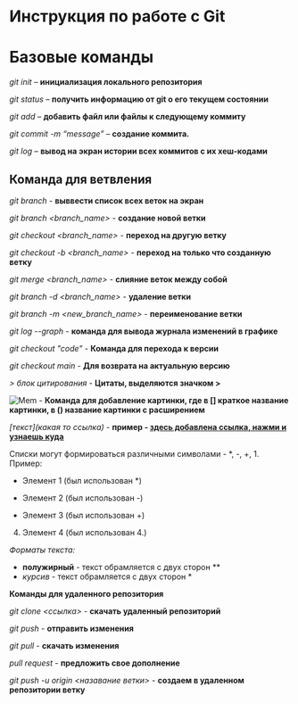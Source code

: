 # Инструкция по работе с Git

# Базовые команды

*git init* – **инициализация локального репозитория**

*git status* – **получить информацию от git о его текущем состоянии**

*git add* – **добавить файл или файлы к следующему коммиту**

*git commit -m “message”* – **создание коммита.**

*git log* – **вывод на экран истории всех коммитов с их хеш-кодами**

## Команда для ветвления

*git branch* - **выввести список всех веток на экран**

*git branch <branch_name>* - **создание новой ветки**

*git checkout <branch_name>* - **переход на другую ветку**

*git checkout -b <branch_name>* - **переход на только что созданную ветку**

*git merge <branch_name>* - **слияние веток между собой**

*git branch -d <branch_name>* - **удаление ветки**

*git branch -m <new_branch_name>* - **переименование ветки**

*git log --graph* - **команда для вывода журнала изменений в графике**

*git checkout "code"* - **Команда для перехода к версии**

*git checkout main* - **Для возврата на актуальную версию**

*> блок цитирования* - **Цитаты, выделяются значком >**

![Mem](name) - **Команда для добавление картинки, где в [] краткое название картинки, в () название картинки с расширением**

*[текст](какая то ссылка)* - **пример - [здесь добавлена ссылка, нажми и узнаешь куда](https://learn.microsoft.com/ru-ru/contribute/markdown-reference)**

Списки могут формироваться различными символами - *, -, +, 1. 
Пример:
* Элемент 1 (был использован *)
- Элемент 2 (был использован -)
+ Элемент 3 (был использован +)
4. Элемент 4 (был использован 4.)

*Форматы текста:*
- **полужирный** - текст обрамляется с двух сторон **
- *курсив* - текст обрамляется с двух сторон *

**Команды для удаленного репозитория**

*git clone <ссылка>* - **скачать удаленный репозиторий**

*git push* - **отправить изменения**

*git pull* - **скачать изменения**

*pull request* - **предложить свое дополнение**

*git push -u origin <назавание ветки>* - **создаем в удаленном репозитории ветку**
